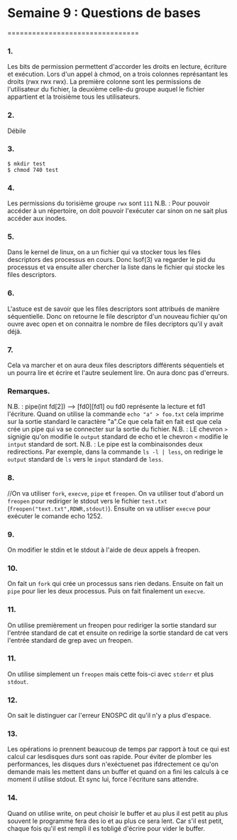 # Semaine 9 : Questions de bases
================================
### 1.
Les bits de permission permettent d'accorder les droits en lecture, écriture et
exécution. Lors d'un appel à chmod, on a trois colonnes représantant les droits
(rwx rwx rwx). La première colonne sont les permissions de l'utilisateur du fichier,
la deuxième celle-du groupe auquel le fichier appartient et la troisième tous les
utilisateurs.

### 2.
Débile

### 3.
    $ mkdir test
    $ chmod 740 test

### 4.
Les permissions du torisième groupe `rwx` sont `111`
N.B. : Pour pouvoir accéder à un répertoire, on doit pouvoir l'exécuter car sinon
on ne sait plus accéder aux inodes.

### 5.
Dans le kernel de linux, on a un fichier qui va stocker tous les files descriptors
des processus en cours. Donc lsof(3) va regarder le pid du processus et va ensuite
aller chercher la liste dans le fichier qui stocke les files descriptors.

### 6.
L'astuce est de savoir que les files descriptors sont attribués de manière
séquentielle. Donc on retourne le file descriptor d'un nouveau fichier qu'on
ouvre avec open et on connaitra le nombre de files decriptors qu'il y avait déjà.

### 7.
Cela va marcher et on aura deux files descriptors différents séquentiels et un
pourra lire et écrire et l'autre seulement lire. On aura donc pas d'erreurs.

### Remarques.
N.B. : pipe(int fd[2]) --> [fd0][fd1] ou fd0 représente la lecture et fd1 l'écriture.
Quand on utilise la commande `echo "a" > foo.txt` cela imprime sur la sortie standard
le caractère "a".Ce que cela fait en fait est que cela crée un pipe qui va se connecter
sur la sortie du fichier.
N.B. : LE chevron `>` signigie qu'on modifie le `output` standard de echo et le chevron `<`
modifie le `intput` standard de sort.
N.B. : Le pipe est la combinaisondes deux redirections. Par exemple, dans la commande
`ls -l | less`, on redirige le `output` standard de `ls` vers le `input` standard
de `less`.

### 8.
//On va utiliser `fork`, `execve`, `pipe` et `freopen`.
On va utiliser tout d'abord un `freopen` pour rediriger le stdout vers le fichier
`test.txt` (`freopen("text.txt",RDWR,stdout)`). Ensuite on va utiliser `execve`
pour exécuter le comande echo 1252.

### 9.
On modifier le stdin et le stdout à l'aide de deux appels à freopen.

### 10.
On fait un `fork` qui crée un processus sans rien dedans. Ensuite on fait un `pipe`
pour lier les deux processus. Puis on fait finalement un `execve`.

### 11.
On utilise premièrement un freopen pour rediriger la sortie standard sur l'entrée
standard de cat et ensuite on redirige la sortie standard de cat vers l'entrée standard
de grep avec un freopen.

### 11.
On utilise simplement un `freopen` mais cette fois-ci avec `stderr` et plus `stdout`.

### 12.
On sait le distinguer car l'erreur ENOSPC dit qu'il n'y a plus d'espace.

### 13.
Les opérations io prennent beaucoup de temps par rapport à tout ce qui est calcul
car lesdisques durs sont oas rapide. Pour éviter de plomber les performances, les disques
durs n'exéctuenet pas ifdrectement ce qu'on demande mais les mettent dans un buffer
et quand on a fini les calculs à ce moment il utilise stdout. Et sync lui, force
l'écriture sans attendre.

### 14.
Quand on utilise write, on peut choisir le buffer et au plus il est petit au plus souvent
le programme fera des io et au plus ce sera lent. Car s'il est petit, chaque fois
qu'il est rempli il es tobligé d'écrire pour vider le buffer.
